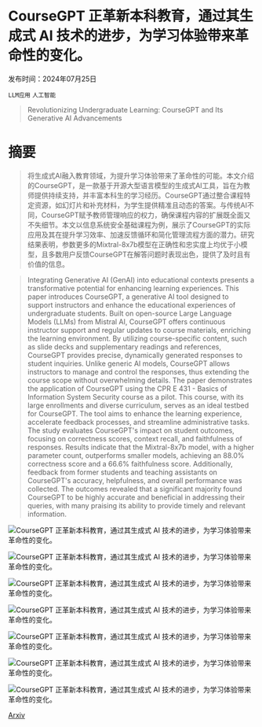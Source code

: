 # CourseGPT 正革新本科教育，通过其生成式 AI 技术的进步，为学习体验带来革命性的变化。

发布时间：2024年07月25日

`LLM应用` `人工智能`

> Revolutionizing Undergraduate Learning: CourseGPT and Its Generative AI Advancements

# 摘要

> 将生成式AI融入教育领域，为提升学习体验带来了革命性的可能。本文介绍的CourseGPT，是一款基于开源大型语言模型的生成式AI工具，旨在为教师提供持续支持，并丰富本科生的学习经历。CourseGPT通过整合课程特定资源，如幻灯片和补充材料，为学生提供精准且动态的答案。与传统AI不同，CourseGPT赋予教师管理响应的权力，确保课程内容的扩展既全面又不失细节。本文以信息系统安全基础课程为例，展示了CourseGPT的实际应用及其在提升学习效率、加速反馈循环和简化管理流程方面的潜力。研究结果表明，参数更多的Mixtral-8x7b模型在正确性和忠实度上均优于小模型，且多数用户反馈CourseGPT在解答问题时表现出色，提供了及时且有价值的信息。

> Integrating Generative AI (GenAI) into educational contexts presents a transformative potential for enhancing learning experiences. This paper introduces CourseGPT, a generative AI tool designed to support instructors and enhance the educational experiences of undergraduate students. Built on open-source Large Language Models (LLMs) from Mistral AI, CourseGPT offers continuous instructor support and regular updates to course materials, enriching the learning environment. By utilizing course-specific content, such as slide decks and supplementary readings and references, CourseGPT provides precise, dynamically generated responses to student inquiries. Unlike generic AI models, CourseGPT allows instructors to manage and control the responses, thus extending the course scope without overwhelming details. The paper demonstrates the application of CourseGPT using the CPR E 431 - Basics of Information System Security course as a pilot. This course, with its large enrollments and diverse curriculum, serves as an ideal testbed for CourseGPT. The tool aims to enhance the learning experience, accelerate feedback processes, and streamline administrative tasks. The study evaluates CourseGPT's impact on student outcomes, focusing on correctness scores, context recall, and faithfulness of responses. Results indicate that the Mixtral-8x7b model, with a higher parameter count, outperforms smaller models, achieving an 88.0% correctness score and a 66.6% faithfulness score. Additionally, feedback from former students and teaching assistants on CourseGPT's accuracy, helpfulness, and overall performance was collected. The outcomes revealed that a significant majority found CourseGPT to be highly accurate and beneficial in addressing their queries, with many praising its ability to provide timely and relevant information.

![CourseGPT 正革新本科教育，通过其生成式 AI 技术的进步，为学习体验带来革命性的变化。](../../../paper_images/2407.18310/x1.png)

![CourseGPT 正革新本科教育，通过其生成式 AI 技术的进步，为学习体验带来革命性的变化。](../../../paper_images/2407.18310/x2.png)

![CourseGPT 正革新本科教育，通过其生成式 AI 技术的进步，为学习体验带来革命性的变化。](../../../paper_images/2407.18310/x3.png)

![CourseGPT 正革新本科教育，通过其生成式 AI 技术的进步，为学习体验带来革命性的变化。](../../../paper_images/2407.18310/x4.png)

![CourseGPT 正革新本科教育，通过其生成式 AI 技术的进步，为学习体验带来革命性的变化。](../../../paper_images/2407.18310/x5.png)

![CourseGPT 正革新本科教育，通过其生成式 AI 技术的进步，为学习体验带来革命性的变化。](../../../paper_images/2407.18310/x6.png)

![CourseGPT 正革新本科教育，通过其生成式 AI 技术的进步，为学习体验带来革命性的变化。](../../../paper_images/2407.18310/prompt.png)

[Arxiv](https://arxiv.org/abs/2407.18310)